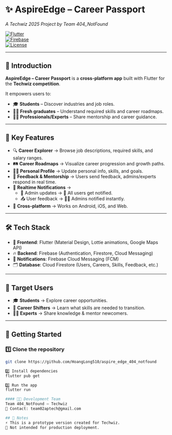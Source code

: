 # ✨ AspireEdge – Career Passport  
_A Techwiz 2025 Project by Team 404_NotFound_

[![Flutter](https://img.shields.io/badge/Framework-Flutter-blue?logo=flutter)](https://flutter.dev/)  
[![Firebase](https://img.shields.io/badge/Backend-Firebase-orange?logo=firebase)](https://firebase.google.com/)  
[![License](https://img.shields.io/badge/Status-Prototype-green)]()

---

## 🌟 Introduction
**AspireEdge – Career Passport** is a **cross-platform app** built with Flutter for the **Techwiz competition**.  

It empowers users to:
- 🎓 **Students** – Discover industries and job roles.  
- 🧑‍💼 **Fresh graduates** – Understand required skills and career roadmaps.  
- 👨‍🏫 **Professionals/Experts** – Share mentorship and career guidance.  

---

## 🚀 Key Features
- 🔍 **Career Explorer** → Browse job descriptions, required skills, and salary ranges.  
- 🛤️ **Career Roadmaps** → Visualize career progression and growth paths.  
- 🧑‍🎓 **Personal Profile** → Update personal info, skills, and goals.  
- 💬 **Feedback & Mentorship** → Users send feedback, admins/experts respond in real time.  
- 🔔 **Realtime Notifications** →  
  - 📝 Admin updates → 📲 All users get notified.  
  - 📤 User feedback → 👨‍💻 Admins notified instantly.  
- 📱 **Cross-platform** → Works on Android, iOS, and Web.  

---

## 🛠️ Tech Stack
- 🎨 **Frontend**: Flutter (Material Design, Lottie animations, Google Maps API)  
- 🔥 **Backend**: Firebase (Authentication, Firestore, Cloud Messaging)  
- 📡 **Notifications**: Firebase Cloud Messaging (FCM)  
- 🗂️ **Database**: Cloud Firestore (Users, Careers, Skills, Feedback, etc.)  

---

## 👥 Target Users
- 🎓 **Students** → Explore career opportunities.  
- 🔄 **Career Shifters** → Learn what skills are needed to transition.  
- 👨‍🏫 **Experts** → Share knowledge & mentor newcomers.  

---

## 📖 Getting Started

### 1️⃣ Clone the repository
```bash
git clone https://github.com/HoangLong510/aspire_edge_404_notfound

2️⃣ Install dependencies
flutter pub get

3️⃣ Run the app
flutter run

#### 👨‍💻 Development Team
Team 404_NotFound – Techwiz
📧 Contact: team02aptech@gmail.com

## 📝 Notes
⚡ This is a prototype version created for Techwiz.
🚫 Not intended for production deployment.


